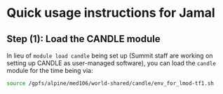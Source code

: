 # Quick usage instructions for Jamal

## Step (1): Load the CANDLE module

In lieu of `module load candle` being set up (Summit staff are working on setting up CANDLE as user-managed software), you can load the `candle` module for the time being via:

```bash
source /gpfs/alpine/med106/world-shared/candle/env_for_lmod-tf1.sh
```
